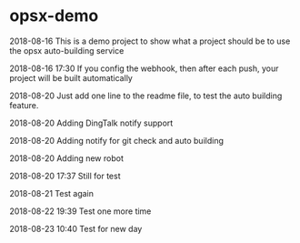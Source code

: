 # opsx-demo
2018-08-16
This is a demo project to show what a project should be to use the opsx auto-building service

2018-08-16 17:30
If you config the webhook, then after each push, your project will be built automatically

2018-08-20
Just add one line to the readme file, to test the auto building feature.

2018-08-20
Adding DingTalk notify support

2018-08-20
Adding notify for git check and auto building

2018-08-20
Adding new robot

2018-08-20 17:37
Still for test

2018-08-21
Test again

2018-08-22 19:39
Test one more time

2018-08-23 10:40 
Test for new day
